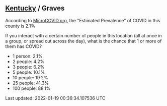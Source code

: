 
## [Kentucky](/united-states/kentucky) / Graves

According to [MicroCOVID.org](http://microcovid.org),
the "Estimated Prevalence" of COVID in this county is 2.1%

If you interact with a certain number of people in this location
(all at once in a group, or spread out across the day), what is the chance that
1 or more of them has COVID?

- 1 person: 2.1%
- 2 people: 4.2%
- 3 people: 6.2%
- 5 people: 10.1%
- 10 people: 19.2%
- 25 people: 41.3%
- 100 people: 88.1%

Last updated: 2022-01-19 00:36:34.107536 UTC
